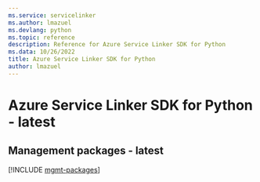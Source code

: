 ```yaml
---
ms.service: servicelinker
ms.author: lmazuel
ms.devlang: python
ms.topic: reference
description: Reference for Azure Service Linker SDK for Python
ms.data: 10/26/2022
title: Azure Service Linker SDK for Python
author: lmazuel
---
```

# Azure Service Linker SDK for Python - latest

## Management packages - latest
[!INCLUDE [mgmt-packages](service-linker-mgmt-index.md)]